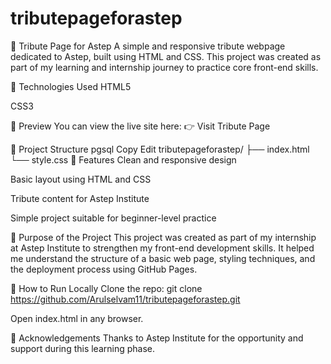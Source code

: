 # tributepageforastep
🌟 Tribute Page for Astep
A simple and responsive tribute webpage dedicated to Astep, built using HTML and CSS. This project was created as part of my learning and internship journey to practice core front-end skills.

🔧 Technologies Used
HTML5

CSS3

📸 Preview
You can view the live site here:
👉 Visit Tribute Page

📂 Project Structure
pgsql
Copy
Edit
tributepageforastep/
├── index.html
└── style.css
📌 Features
Clean and responsive design

Basic layout using HTML and CSS

Tribute content for Astep Institute

Simple project suitable for beginner-level practice

🎯 Purpose of the Project
This project was created as part of my internship at Astep Institute to strengthen my front-end development skills. It helped me understand the structure of a basic web page, styling techniques, and the deployment process using GitHub Pages.

🚀 How to Run Locally
Clone the repo:
git clone https://github.com/Arulselvam11/tributepageforastep.git

Open index.html in any browser.

🙌 Acknowledgements
Thanks to Astep Institute for the opportunity and support during this learning phase.

